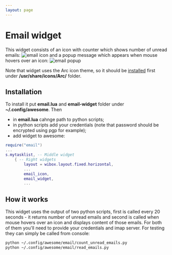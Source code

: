 ```yaml
---
layout: page
---
```

# Email widget

This widget consists of an icon with counter which shows number of unread emails: ![email icon](./em-wid-1.png)
and a popup message which appears when mouse hovers over an icon: ![email popup](./em-wid-2.png)

Note that widget uses the Arc icon theme, so it should be [installed](https://github.com/horst3180/arc-icon-theme#installation) first under **/usr/share/icons/Arc/** folder.

## Installation

To install it put **email.lua** and **email-widget** folder under **~/.config/awesome**. Then 

 - in **email.lua** cahnge path to python scripts;
 - in python scripts add your credentials (note that password should be encrypted using pgp for example);
 - add widget to awesome:

```lua
require("email")
...
s.mytasklist, -- Middle widget
	{ -- Right widgets
    	layout = wibox.layout.fixed.horizontal,
		...
		email_icon,
        email_widget,
		...      
```

## How it works

This widget uses the output of two python scripts, first is called every 20 seconds - it returns number of unread emails and second is called when mouse hovers over an icon and displays content of those emails. For both of them you'll need to provide your credentials and imap server. For testing they can simply be called from console:

``` bash
python ~/.config/awesome/email/count_unread_emails.py 
python ~/.config/awesome/email/read_emails.py 
```
